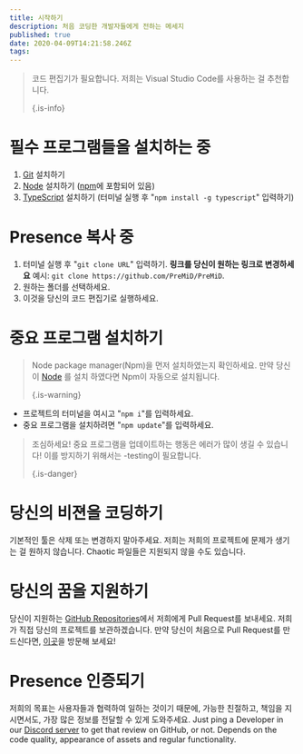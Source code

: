 ```yaml
---
title: 시작하기
description: 처음 코딩한 개발자들에게 전하는 메세지
published: true
date: 2020-04-09T14:21:58.246Z
tags:
---
```


> 코드 편집기가 필요합니다. 저희는 Visual Studio Code를 사용하는 걸 추천합니다. 
> 
> {.is-info}

# 필수 프로그램들을 설치하는 중
1. [Git](https://git-scm.com/) 설치하기
2. [Node](https://nodejs.org/en/) 설치하기 ([npm](https://www.npmjs.com/)에 포함되어 있음)
3. [TypeScript](https://www.typescriptlang.org/index.html#download-links) 설치하기 (터미널 실행 후 "`npm install -g typescript`" 입력하기)

# Presence 복사 중
1. 터미널 실행 후 "`git clone URL`" 입력하기. **링크를 당신이 원하는 링크로 변경하세요** 예시: `git clone https://github.com/PreMiD/PreMiD`.
2. 원하는 폴더를 선택하세요.
3. 이것을 당신의 코드 편집기로 실행하세요.

# 중요 프로그램 설치하기
> Node package manager(Npm)을 먼저 설치하였는지 확인하세요. 만약 당신이 [Node](https://nodejs.org/en/) 를 설치 하였다면 Npm이 자동으로 설치됩니다. 
> 
> {.is-warning}

- 프로젝트의 터미널을 여시고 "`npm i`"를 입력하세요.
- 중요 프로그램을 설치하려면 "`npm update`"를 입력하세요.

> 조심하세요! 중요 프로그램을 업데이트하는 행동은 에러가 많이 생길 수 있습니다! 이를 방지하기 위해서는 -testing이 필요합니다. 
> 
> {.is-danger}

# 당신의 비젼을 코딩하기
기본적인 툴은 삭제 또는 변경하지 말아주세요. 저희는  저희의 프로젝트에 문제가 생기는 걸 원하지 않습니다. Chaotic 파일들은 지원되지 않을 수도 있습니다.

# 당신의 꿈을 지원하기
당신이 지원하는 [GitHub Repositories](https://github.com/PreMiD/)에서 저희에게 Pull Request를 보내세요. 저희가 직접 당신의 프로젝트를 보관하겠습니다. 만약 당신이 처음으로 Pull Request를 만드신다면,  [이곳](https://help.github.com/en/articles/creating-a-pull-request)을 방문해 보세요!

# Presence 인증되기
저희의 목표는 사용자들과 협력하여 일하는 것이기 때문에, 가능한 친절하고, 책임을 지시면서도, 가장 많은 정보를 전달할 수 있게 도와주세요. Just ping a Developer in our [Discord server](https://discord.gg/WvfVZ8T) to get that review on GitHub, or not. Depends on the code quality, appearance of assets and regular functionality.